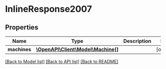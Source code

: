 # InlineResponse2007

## Properties
Name | Type | Description | Notes
------------ | ------------- | ------------- | -------------
**machines** | [**\OpenAPI\Client\Model\Machine[]**](Machine.md) |  | [optional] 

[[Back to Model list]](../README.md#documentation-for-models) [[Back to API list]](../README.md#documentation-for-api-endpoints) [[Back to README]](../README.md)


